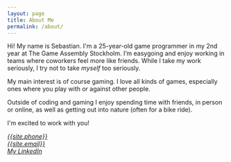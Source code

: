 ```yaml
---
layout: page
title: About Me
permalink: /about/
---
```




Hi! My name is Sebastian. I'm a 25-year-old game programmer in my 2nd year at The Game Assembly Stockholm. I’m easygoing and enjoy working in teams where coworkers feel more like friends. While I take my work seriously, I try not to take *myself* too seriously.

My main interest is of course gaming. I love all kinds of games, especially ones where you play with or against other people.

Outside of coding and gaming I enjoy spending time with friends, in person or online, as well as getting out into nature (often for a bike ride).

I'm excited to work with you!

<address>
<a href="tel:{{site.phone}}">{{site.phone}}</a>
<br>
<a href="mailto:{{site.email}}">{{site.email}}</a>
<br>
<a href="https://www.linkedin.com/in/sebastian-dahlskog/">My LinkedIn</a>
</address>
